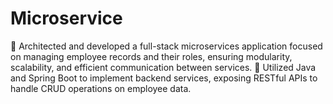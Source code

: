 # Microservice
 Architected and developed a full-stack microservices application focused on managing employee records and their  roles, ensuring modularity, scalability, and efficient communication between services.  Utilized Java and Spring Boot to implement backend services, exposing RESTful APIs to handle CRUD operations on employee data.
